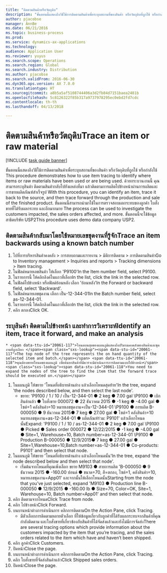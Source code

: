 ```yaml
---
title: "ติดตามสินค้าหรือวัตถุดิบ"
description: "ขั้นตอนนี้แสดงถึงวิธีใช้การติดตามสินค้าเพื่อระบุบสถานที่ของสินค้า หรือวัตถุดิบที่ถูกใช้ หรือกำลังใช้ "
author: pjacobse
manager: AnnBe
ms.date: 06/21/2016
ms.topic: business-process
ms.prod: 
ms.service: dynamics-ax-applications
ms.technology: 
audience: Application User
ms.reviewer: yuyus
ms.search.scope: Operations
ms.search.region: Global
ms.search.industry: Distribution
ms.author: pjacobse
ms.search.validFrom: 2016-06-30
ms.dyn365.ops.version: AX 7.0.0
ms.translationtype: HT
ms.sourcegitcommit: a8b5a5af5108744406a3d2fb84d7151baea2481b
ms.openlocfilehash: 5c8126322f85b317a9737978295ec0ebd2fd7cdc
ms.contentlocale: th-th
ms.lasthandoff: 04/13/2018

---
```

# <a name="trace-an-item-or-raw-material"></a><span data-ttu-id="20061-103">ติดตามสินค้าหรือวัตถุดิบ</span><span class="sxs-lookup"><span data-stu-id="20061-103">Trace an item or raw material</span></span>

[!INCLUDE [task guide banner](../../includes/task-guide-banner.md)]

<span data-ttu-id="20061-104">ขั้นตอนนี้แสดงถึงวิธีใช้การติดตามสินค้าเพื่อระบุบสถานที่ของสินค้า หรือวัตถุดิบที่ถูกใช้ หรือกำลังใช้ </span><span class="sxs-lookup"><span data-stu-id="20061-104">This procedure demonstrates how to use item tracing to identify where items or raw materials have been used or are being used.</span></span> <span data-ttu-id="20061-105">ด้วยกระบวนงานนี้ คุณสามารถระบุสินค้า ติดตามสินค้ากลับไปยังแหล่งที่มา แล้วติดตามการผลิตไปข้างหน้าผ่านการผลิตและการขายผลิตภัณฑ์สำเร็จรูป </span><span class="sxs-lookup"><span data-stu-id="20061-105">With this procedure, you can identify an item, trace it back to the source, and then trace forward through the production and sale of the finished product.</span></span> <span data-ttu-id="20061-106">ขั้นตอนนี้สามารถนำมาใช้ในการตรวจสอบผลกระทบของลูกค้า ใบสั่งขายที่ได้รับผลกระทบ และอีกมากมาย </span><span class="sxs-lookup"><span data-stu-id="20061-106">The process can be used to investigate the customers impacted, the sales orders affected, and more.</span></span> <span data-ttu-id="20061-107">ขั้นตอนนี้จะใช้ข้อมูลสาธิตบริษัท USP2</span><span class="sxs-lookup"><span data-stu-id="20061-107">This procedure uses demo data company USP2.</span></span>


## <a name="trace-an-item-backwards-using-a-known-batch-number"></a><span data-ttu-id="20061-108">ติดตามสินค้ากลับมาโดยใช้หมายเลขชุดงานที่รู้จัก</span><span class="sxs-lookup"><span data-stu-id="20061-108">Trace an item backwards using a known batch number</span></span>
1. <span data-ttu-id="20061-109">ไปที่การบริหารสินค้าคงคลัง > การสอบถามและรายงาน > มิติการติดตาม > การติดตามสินค้า</span><span class="sxs-lookup"><span data-stu-id="20061-109">Go to Inventory management > Inquiries and reports > Tracking dimensions > Item tracing.</span></span>
2. <span data-ttu-id="20061-110">ในฟิลด์หมายเลขสินค้า ให้เลือก 'P9100'</span><span class="sxs-lookup"><span data-stu-id="20061-110">In the Item number field, select P9100.</span></span>
3. <span data-ttu-id="20061-111">ในรายการนี้ ให้คลิกลิงค์ในแถวที่เลือก</span><span class="sxs-lookup"><span data-stu-id="20061-111">In the list, click the link in the selected row.</span></span>
4. <span data-ttu-id="20061-112">ในฟิลด์ไปข้างหน้า หรือฟิลด์ย้อนหลัง เลือก 'ย้อนหลัง'</span><span class="sxs-lookup"><span data-stu-id="20061-112">In the Forward or backward field, select 'Backward'.</span></span>
5. <span data-ttu-id="20061-113">ในฟิลด์หมายเลขชุดงาน เลือก เป็น-12-344-01</span><span class="sxs-lookup"><span data-stu-id="20061-113">In the Batch number field, select as-12-344-01.</span></span>
6. <span data-ttu-id="20061-114">ในรายการนี้ ให้คลิกลิงค์ในแถวที่เลือก</span><span class="sxs-lookup"><span data-stu-id="20061-114">In the list, click the link in the selected row.</span></span>
7. <span data-ttu-id="20061-115">คลิก ตกลง</span><span class="sxs-lookup"><span data-stu-id="20061-115">Click OK.</span></span>

## <a name="identify-an-item-trace-it-forward-and-make-an-analysis"></a><span data-ttu-id="20061-116">ระบุสินค้า ติดตามไปข้างหน้า และทำการวิเคราะห์</span><span class="sxs-lookup"><span data-stu-id="20061-116">Identify an item, trace it forward, and make an analysis</span></span>
    * <span data-ttu-id="20061-117">โหนดบนสุดของแผนภูมิแสดงถึงปริมาณคงคลังของสินค้าและชุดงานที่ถูกเลือก </span><span class="sxs-lookup"><span data-stu-id="20061-117">The top node of the tree represents the on hand quantity of the selected item and batch.</span></span> <span data-ttu-id="20061-118">คุณต้องขยายโหนดของแผนภูมิ เพื่อค้นหาสินค้าที่มีควรจะมีดำเนินการการติดตามแบบไปข้างหน้า</span><span class="sxs-lookup"><span data-stu-id="20061-118">You need to expand the nodes of the tree to find the item that the forward trace should be executed on.</span></span>   
1. <span data-ttu-id="20061-119">ในแผนภูมิ ให้ขยาย 'โหนดที่อธิบายด้านล่าง แล้วเลือกโหนดสุดท้าย'</span><span class="sxs-lookup"><span data-stu-id="20061-119">In the tree, expand 'the nodes described below, and then select the last node'.</span></span>
    * <span data-ttu-id="20061-120">ขยาย: 'P9100 / 1 / 10 / เป็น-12-344-01 ● 2 keg ● 7.00 gal  \P9100 ● เบิกสินค้าแล้ว ● ใบสั่งขาย 000072 ● 22 ธันวาคม 2015 ● -1 keg ● -4.00 gal ● ไซต์=1 คลังสินค้า=10 หมายเลขชุดงาน=เป็น-12-344-01  \P9100 ● การผลิต B-000050 ● 9 ธันวาคม 2015● 7 keg ● 27.00 gal ● ไซต์=1 คลังสินค้า=10 หมายเลขชุดงาน=as-12-344-01 ● ผลิตภัณฑ์ร่วม: P9101' แล้วเลือกโหนดนั้น</span><span class="sxs-lookup"><span data-stu-id="20061-120">Expand: 'P9100 / 1 / 10 / as-12-344-01 ● 2 keg ● 7.00 gal  \P9100 ● Picked ● Sales order 000072 ● 12/22/2015  ● -1 keg ● -4.00 gal ● Site=1, Warehouse=10, Batch number=as-12-344-01  \P9100 ● Production B-000050 ● 12/9/2015● 7 keg ● 27.00 gal ● Site=1,Warehouse=10,Batch number=as-12-344-01 ● Co-products: P9101' and then select that node.</span></span>     
2. <span data-ttu-id="20061-121">ในแผนภูมิ ให้ขยาย 'โหนดที่อธิบายด้านล่าง แล้วเลือกโหนดนั้น'</span><span class="sxs-lookup"><span data-stu-id="20061-121">In the tree, expand 'the node described below and then select that node'.</span></span>
    * <span data-ttu-id="20061-122">เริ่มต้นจากโหนดที่คุณเพิ่งเลือก ขยาย M9103 ● สายการผลิต 'B-000050 ● 9 ธันวาคม 2015 ● -160.00 ปอนด์ ● ขนาด=70, สี=ตกลง, ไซต์=1, คลังสินค้า=10, หมายเลขชุดงาน=App01' และจากนั้นให้เลือกโหนดนั้น</span><span class="sxs-lookup"><span data-stu-id="20061-122">Starting from the node that you’ve just selected,  expand 'M9103 ● Production line B-000050 ● 12/9/2015  ● -160.00 lb ● Size=70, Color=OK, Site=1, Warehouse=10, Batch number=App01' and then select that node.</span></span>  
3. <span data-ttu-id="20061-123">คลิก ติดตามจากโหนด</span><span class="sxs-lookup"><span data-stu-id="20061-123">Click Trace from node.</span></span>
4. <span data-ttu-id="20061-124">คลิก ไปข้างหน้า</span><span class="sxs-lookup"><span data-stu-id="20061-124">Click Forward.</span></span>
5. <span data-ttu-id="20061-125">บนบานหน้าต่างการดำเนินการ คลิกการติดตาม</span><span class="sxs-lookup"><span data-stu-id="20061-125">On the Action Pane, click Tracing.</span></span>
    * <span data-ttu-id="20061-126">มีตัวเลือกการติดตามหลายตัวเลือก ที่ให้ข้อมูลเกี่ยวกับลูกค้าที่ได้รับผลกระทบจากสินค้าที่คุณกำลังติดตาม และใบสั่งขายที่เกี่ยวข้องกับสินค้าที่ได้จัดส่งแล้วและยังไม่มีการจัดส่ง</span><span class="sxs-lookup"><span data-stu-id="20061-126">There are several tracing options which provide information about the customers impacted by the item that you’re tracing, and the sales orders related to the item which have and haven’t been shipped.</span></span>   
6. <span data-ttu-id="20061-127">คลิก ลูกค้า</span><span class="sxs-lookup"><span data-stu-id="20061-127">Click Customers.</span></span>
7. <span data-ttu-id="20061-128">ปิดหน้า</span><span class="sxs-lookup"><span data-stu-id="20061-128">Close the page.</span></span>
8. <span data-ttu-id="20061-129">บนบานหน้าต่างการดำเนินการ คลิกการติดตาม</span><span class="sxs-lookup"><span data-stu-id="20061-129">On the Action Pane, click Tracing.</span></span>
9. <span data-ttu-id="20061-130">คลิก ใบสั่งขายที่จัดส่งสินค้าแล้ว</span><span class="sxs-lookup"><span data-stu-id="20061-130">Click Shipped sales orders.</span></span>
10. <span data-ttu-id="20061-131">ปิดหน้า</span><span class="sxs-lookup"><span data-stu-id="20061-131">Close the page.</span></span>

